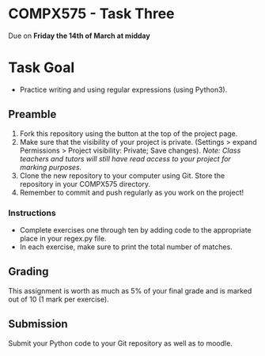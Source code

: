 # COMPX575 - Task Three
Due on **Friday the 14th of March at midday**

# Task Goal
* Practice writing and using regular expressions (using Python3).

## Preamble
1. Fork this repository using the button at the top of the project page.
2. Make sure that the visibility of your project is private. (Settings > expand Permissions > Project visibility: Private; Save changes).  *Note: Class teachers and tutors will still have read access to your project for marking purposes.*
3. Clone the new repository to your computer using Git.  Store the repository in your COMPX575 directory.
4. Remember to commit and push regularly as you work on the project!  

### Instructions
* Complete exercises one through ten by adding code to the appropriate place in your regex.py file.  
* In each exercise, make sure to print the total number of matches.

## Grading
This assignment is worth as much as 5% of your final grade and is marked out of 10 (1 mark per exercise).

## Submission
Submit your Python code to your Git repository as well as to moodle.
